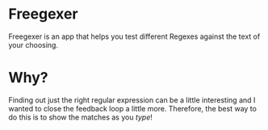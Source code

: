 # Freegexer

Freegexer is an app that helps you test different Regexes against the text of your choosing.

# Why?

Finding out just the right regular expression can be a little interesting and I wanted to close the feedback loop a little more.  Therefore, the best way to do this is to show the matches as you *type*!
